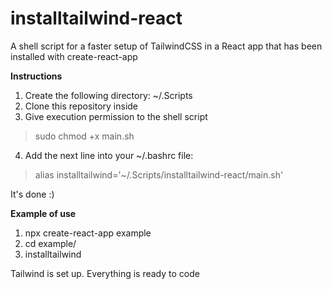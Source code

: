 # installtailwind-react
A shell script for a faster setup of TailwindCSS in a React app that has been installed with create-react-app

**Instructions**
1. Create the following directory: ~/.Scripts
2. Clone this repository inside
3. Give execution permission to the shell script
> sudo chmod +x main.sh
4. Add the next line into your ~/.bashrc file:
> alias installtailwind='~/.Scripts/installtailwind-react/main.sh'

It's done :)

**Example of use**  

1. npx create-react-app example
2. cd example/
3. installtailwind

Tailwind is set up. Everything is ready to code

